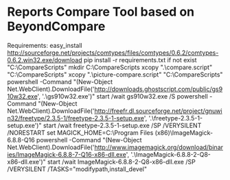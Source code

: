Reports Compare Tool based on BeyondCompare
===========================================

Requirements:
easy_install http://sourceforge.net/projects/comtypes/files/comtypes/0.6.2/comtypes-0.6.2.win32.exe/download
pip install -r requirements.txt
if not exist "C:\CompareScripts" mkdir C:\CompareScripts
xcopy ".\compare.script" "C:\CompareScripts"
xcopy ".\picture-compare.script" "C:\CompareScripts"
powershell -Command "(New-Object Net.WebClient).DownloadFile('http://downloads.ghostscript.com/public/gs910w32.exe', '.\gs910w32.exe')"
start /wait gs910w32.exe /S
powershell -Command "(New-Object Net.WebClient).DownloadFile('http://freefr.dl.sourceforge.net/project/gnuwin32/freetype/2.3.5-1/freetype-2.3.5-1-setup.exe', '.\freetype-2.3.5-1-setup.exe')"
start /wait freetype-2.3.5-1-setup.exe /SP /VERYSILENT  /NORESTART
set MAGICK_HOME=C:\Program Files (x86)\ImageMagick-6.8.8-Q16
powershell -Command "(New-Object Net.WebClient).DownloadFile('http://www.imagemagick.org/download/binaries/ImageMagick-6.8.8-7-Q16-x86-dll.exe', '.\ImageMagick-6.8.8-2-Q8-x86-dll.exe')"
start /wait ImageMagick-6.8.8-2-Q8-x86-dll.exe /SP /VERYSILENT /TASKS="modifypath,install_devel"

